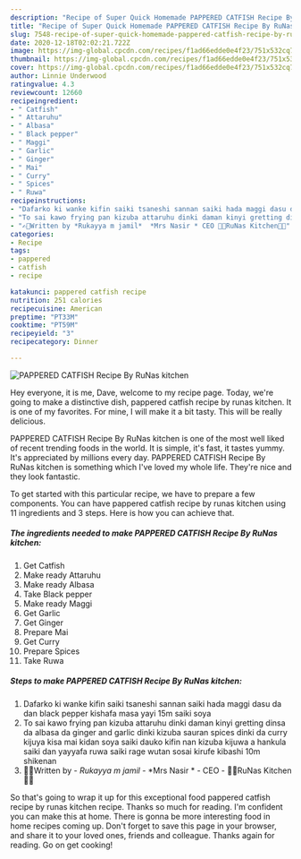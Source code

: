 ```yaml
---
description: "Recipe of Super Quick Homemade PAPPERED CATFISH Recipe By RuNas kitchen"
title: "Recipe of Super Quick Homemade PAPPERED CATFISH Recipe By RuNas kitchen"
slug: 7548-recipe-of-super-quick-homemade-pappered-catfish-recipe-by-runas-kitchen
date: 2020-12-18T02:02:21.722Z
image: https://img-global.cpcdn.com/recipes/f1ad66edde0e4f23/751x532cq70/pappered-catfish-recipe-by-runas-kitchen-recipe-main-photo.jpg
thumbnail: https://img-global.cpcdn.com/recipes/f1ad66edde0e4f23/751x532cq70/pappered-catfish-recipe-by-runas-kitchen-recipe-main-photo.jpg
cover: https://img-global.cpcdn.com/recipes/f1ad66edde0e4f23/751x532cq70/pappered-catfish-recipe-by-runas-kitchen-recipe-main-photo.jpg
author: Linnie Underwood
ratingvalue: 4.3
reviewcount: 12660
recipeingredient:
- " Catfish"
- " Attaruhu"
- " Albasa"
- " Black pepper"
- " Maggi"
- " Garlic"
- " Ginger"
- " Mai"
- " Curry"
- " Spices"
- " Ruwa"
recipeinstructions:
- "Dafarko ki wanke kifin saiki tsaneshi sannan saiki hada maggi dasu da dan black pepper kishafa masa yayi 15m saiki soya"
- "To sai kawo frying pan kizuba attaruhu dinki daman kinyi gretting dinsa da albasa da ginger and garlic dinki kizuba sauran spices dinki da curry kijuya kisa mai kidan soya saiki dauko kifin nan kizuba kijuwa a hankula saiki dan yayyafa ruwa saiki rage wutan sosai kirufe kibashi 10m shikenan"
- "✍🏻Written by *Rukayya m jamil*  *Mrs Nasir * CEO 👩‍🍳RuNas Kitchen👩‍🍳"
categories:
- Recipe
tags:
- pappered
- catfish
- recipe

katakunci: pappered catfish recipe 
nutrition: 251 calories
recipecuisine: American
preptime: "PT33M"
cooktime: "PT59M"
recipeyield: "3"
recipecategory: Dinner

---
```



![PAPPERED CATFISH Recipe By RuNas kitchen](https://img-global.cpcdn.com/recipes/f1ad66edde0e4f23/751x532cq70/pappered-catfish-recipe-by-runas-kitchen-recipe-main-photo.jpg)

Hey everyone, it is me, Dave, welcome to my recipe page. Today, we're going to make a distinctive dish, pappered catfish recipe by runas kitchen. It is one of my favorites. For mine, I will make it a bit tasty. This will be really delicious.

PAPPERED CATFISH Recipe By RuNas kitchen is one of the most well liked of recent trending foods in the world. It is simple, it's fast, it tastes yummy. It's appreciated by millions every day. PAPPERED CATFISH Recipe By RuNas kitchen is something which I've loved my whole life. They're nice and they look fantastic.




To get started with this particular recipe, we have to prepare a few components. You can have pappered catfish recipe by runas kitchen using 11 ingredients and 3 steps. Here is how you can achieve that.

<!--inarticleads1-->

##### The ingredients needed to make PAPPERED CATFISH Recipe By RuNas kitchen:

1. Get  Catfish
1. Make ready  Attaruhu
1. Make ready  Albasa
1. Take  Black pepper
1. Make ready  Maggi
1. Get  Garlic
1. Get  Ginger
1. Prepare  Mai
1. Get  Curry
1. Prepare  Spices
1. Take  Ruwa




<!--inarticleads2-->

##### Steps to make PAPPERED CATFISH Recipe By RuNas kitchen:

1. Dafarko ki wanke kifin saiki tsaneshi sannan saiki hada maggi dasu da dan black pepper kishafa masa yayi 15m saiki soya
1. To sai kawo frying pan kizuba attaruhu dinki daman kinyi gretting dinsa da albasa da ginger and garlic dinki kizuba sauran spices dinki da curry kijuya kisa mai kidan soya saiki dauko kifin nan kizuba kijuwa a hankula saiki dan yayyafa ruwa saiki rage wutan sosai kirufe kibashi 10m shikenan
1. ✍🏻Written by - *Rukayya m jamil* -  *Mrs Nasir * - CEO - 👩‍🍳RuNas Kitchen👩‍🍳




So that's going to wrap it up for this exceptional food pappered catfish recipe by runas kitchen recipe. Thanks so much for reading. I'm confident you can make this at home. There is gonna be more interesting food in home recipes coming up. Don't forget to save this page in your browser, and share it to your loved ones, friends and colleague. Thanks again for reading. Go on get cooking!
